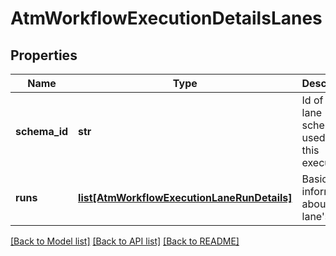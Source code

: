 # AtmWorkflowExecutionDetailsLanes

## Properties
Name | Type | Description | Notes
------------ | ------------- | ------------- | -------------
**schema_id** | **str** | Id of the lane schema used for this execution. | [optional] 
**runs** | [**list[AtmWorkflowExecutionLaneRunDetails]**](AtmWorkflowExecutionLaneRunDetails.md) | Basic information about lane&#x27;s runs. | [optional] 

[[Back to Model list]](../README.md#documentation-for-models) [[Back to API list]](../README.md#documentation-for-api-endpoints) [[Back to README]](../README.md)

